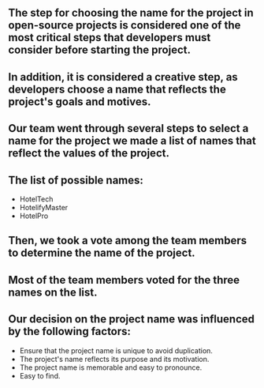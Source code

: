 ## The step for choosing the name for the project in open-source projects is considered one of the most critical steps that developers must consider before starting the project.
## In addition, it is considered a creative step, as developers choose a name that reflects the project's goals and motives.

## Our team went through several steps to select a name for the project we made a list of names that reflect the values of the project.
## The list of possible names:
- HotelTech
- HotelifyMaster
- HotelPro

## Then, we took a vote among the team members to determine the name of the project.
## Most of the team members voted for the three names on the list.
## Our decision on the project name was influenced by the following factors:  
- Ensure that the project name is unique to avoid duplication.
- The project's name reflects its purpose and its motivation. 
- The project name is memorable and easy to pronounce.
- Easy to find.



